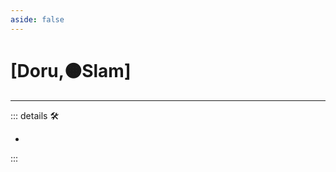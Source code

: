 ```yaml
---
aside: false
---
```

# <py>[<labor>Doru</labor>,🟠<motor>Slam</motor>]</py>

---

<!-- =================================================== -->
<!-- =================================================== -->
<!-- =================================================== -->
<!-- =================================================== -->
<!-- =================================================== -->
::: details 🛠

-

:::
